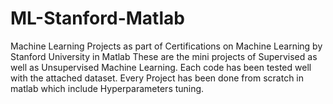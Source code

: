# ML-Stanford-Matlab
Machine Learning Projects as part of Certifications on Machine Learning by Stanford University in Matlab
These are the mini projects of Supervised as well as Unsupervised Machine Learning. Each code has been tested well with the attached dataset. 
Every Project has been done from scratch in matlab which include Hyperparameters tuning.
